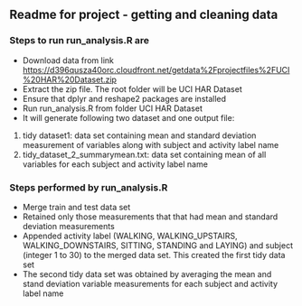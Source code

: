 ## Readme for project - getting and cleaning data

### Steps to run run_analysis.R are
* Download data from link
  https://d396qusza40orc.cloudfront.net/getdata%2Fprojectfiles%2FUCI%20HAR%20Dataset.zip
* Extract the zip file. The root folder will be UCI HAR Dataset
* Ensure that dplyr and reshape2 packages are installed
* Run run_analysis.R from folder UCI HAR Dataset
* It will generate following two dataset and one output file:
1. tidy dataset1: data set containing mean and standard deviation measurement of
   variables along with subject and activity label name
2. tidy_dataset_2_summarymean.txt: data set containing mean of all variables for each
   subject and activity label name


### Steps performed by run_analysis.R
* Merge train and test data set
* Retained only those measurements that that had mean and standard deviation
  measurements
* Appended activity label (WALKING, WALKING_UPSTAIRS, WALKING_DOWNSTAIRS, SITTING,
  STANDING and LAYING) and subject (integer 1 to 30) to the merged data set. This
  created the first tidy data set
* The second tidy data set was obtained by averaging the mean and stand deviation
  variable measurements for each subject and activity label name
